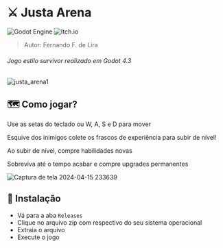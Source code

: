 # ⚔️ Justa Arena

![Godot Engine](https://img.shields.io/badge/GODOT-%23FFFFFF.svg?style=for-the-badge&logo=godot-engine)
![Itch.io](https://img.shields.io/badge/Itch-%23FF0B34.svg?style=for-the-badge&logo=Itch.io&logoColor=white)

> Autor: Fernando F. de Lira

###### Jogo estilo survivor realizado em Godot 4.3

![justa_arena1](https://github.com/ferr-ffk/survivor-firebelley/assets/126774900/e4177fab-9cd2-4be4-b42a-ec552bcdd9b5)

## 🗺️ Como jogar?

Use as setas do teclado ou W, A, S e D para mover

Esquive dos inimigos colete os frascos de experiência para subir de nível!

Ao subir de nível, compre habilidades novas

Sobreviva até o tempo acabar e compre upgrades permanentes

![Captura de tela 2024-04-15 233639](https://github.com/ferr-ffk/survivor-firebelley/assets/126774900/286d604a-b69e-47a5-be85-ea183a3ba48e)

## 💾 Instalação

- Vá para a aba ```Releases```
- Clique no arquivo zip com respectivo do seu sistema operacional
- Extraia o arquivo
- Execute o jogo

